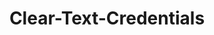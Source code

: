 ---
layout: tag-list
type: tag
title: Clear-Text-Credentials
slug: Clear-Text-Credentials
category: Tag
sidebar: false
description: >
    Clear-Text Credentials" se traduce al español como "Credenciales en texto plano" o "Credenciales claras". Se refiere a las credenciales de autenticación, como nombres de usuario y contraseñas, que se almacenan y transmiten sin estar cifradas o encriptadas. Esto significa que las credenciales son legibles y comprensibles en su forma original, lo cual representa un riesgo de seguridad significativo.
---